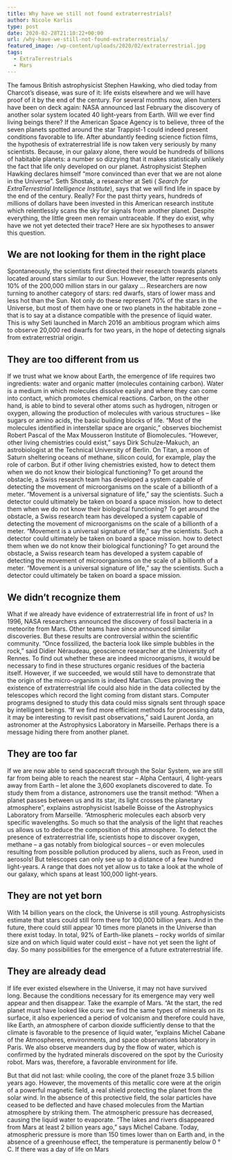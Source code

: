 ```yaml
---
title: Why have we still not found extraterrestrials?
author: Nicole Karlis
type: post
date: 2020-02-28T21:10:22+00:00
url: /why-have-we-still-not-found-extraterrestrials/
featured_image: /wp-content/uploads/2020/02/extraterrestrial.jpg
tags:
  - ExtraTerrestrials
  - Mars
---
```

The famous British astrophysicist Stephen Hawking, who died today from Charcot&#8217;s disease, was sure of it: life exists elsewhere and we will have proof of it by the end of the century. For several months now, alien hunters have been on deck again: NASA announced last February the discovery of another solar system located 40 light-years from Earth. Will we ever find living beings there? If the American Space Agency is to believe, three of the seven planets spotted around the star Trappist-1 could indeed present conditions favorable to life. After abundantly feeding science fiction films, the hypothesis of extraterrestrial life is now taken very seriously by many scientists. Because, in our galaxy alone, there would be hundreds of billions of habitable planets: a number so dizzying that it makes statistically unlikely the fact that life only developed on our planet. Astrophysicist Stephen Hawking declares himself &#8220;more convinced than ever that we are not alone in the Universe&#8221;. Seth Shostak, a researcher at Seti ( _Search for ExtraTerrestrial Intelligence Institute_), says that we will find life in space by the end of the century. Really? For the past thirty years, hundreds of millions of dollars have been invested in this American research institute which relentlessly scans the sky for signals from another planet. Despite everything, the little green men remain untraceable. If they do exist, why have we not yet detected their trace? Here are six hypotheses to answer this question.




## We are not looking for them in the right place

Spontaneously, the scientists first directed their research towards planets located around stars similar to our Sun. However, the latter represents only 10% of the 200,000 million stars in our galaxy &#8230; Researchers are now turning to another category of stars: red dwarfs, stars of lower mass and less hot than the Sun. Not only do these represent 70% of the stars in the Universe, but most of them have one or two planets in the habitable zone &#8211; that is to say at a distance compatible with the presence of liquid water. This is why Seti launched in March 2016 an ambitious program which aims to observe 20,000 red dwarfs for two years, in the hope of detecting signals from extraterrestrial origin.

## They are too different from us

If we trust what we know about Earth, the emergence of life requires two ingredients: water and organic matter (molecules containing carbon). Water is a medium in which molecules dissolve easily and where they can come into contact, which promotes chemical reactions. Carbon, on the other hand, is able to bind to several other atoms such as hydrogen, nitrogen or oxygen, allowing the production of molecules with various structures &#8211; like sugars or amino acids, the basic building blocks of life. &#8220;Most of the molecules identified in interstellar space are organic,&#8221; observes biochemist Robert Pascal of the Max Mousseron Institute of Biomolecules. &#8220;However, other living chemistries could exist,&#8221; says Dirk Schulze-Makuch, an astrobiologist at the Technical University of Berlin. On Titan, a moon of Saturn sheltering oceans of methane, silicon could, for example, play the role of carbon. But if other living chemistries existed, how to detect them when we do not know their biological functioning? To get around the obstacle, a Swiss research team has developed a system capable of detecting the movement of microorganisms on the scale of a billionth of a meter. &#8220;Movement is a universal signature of life,&#8221; say the scientists. Such a detector could ultimately be taken on board a space mission. how to detect them when we do not know their biological functioning? To get around the obstacle, a Swiss research team has developed a system capable of detecting the movement of microorganisms on the scale of a billionth of a meter. &#8220;Movement is a universal signature of life,&#8221; say the scientists. Such a detector could ultimately be taken on board a space mission. how to detect them when we do not know their biological functioning? To get around the obstacle, a Swiss research team has developed a system capable of detecting the movement of microorganisms on the scale of a billionth of a meter. &#8220;Movement is a universal signature of life,&#8221; say the scientists. Such a detector could ultimately be taken on board a space mission.




## We didn&#8217;t recognize them

What if we already have evidence of extraterrestrial life in front of us? In 1996, NASA researchers announced the discovery of fossil bacteria in a meteorite from Mars. Other teams have since announced similar discoveries. But these results are controversial within the scientific community. &#8220;Once fossilized, the bacteria look like simple bubbles in the rock,&#8221; said Didier Néraudeau, geoscience researcher at the University of Rennes. To find out whether these are indeed microorganisms, it would be necessary to find in these structures organic residues of the bacteria itself. However, if we succeeded, we would still have to demonstrate that the origin of the micro-organism is indeed Martian. Clues proving the existence of extraterrestrial life could also hide in the data collected by the telescopes which record the light coming from distant stars. Computer programs designed to study this data could miss signals sent through space by intelligent beings. &#8220;If we find more efficient methods for processing data, it may be interesting to revisit past observations,&#8221; said Laurent Jorda, an astronomer at the Astrophysics Laboratory in Marseille. Perhaps there is a message hiding there from another planet.




## They are too far

If we are now able to send spacecraft through the Solar System, we are still far from being able to reach the nearest star &#8211; Alpha Centauri, 4 light-years away from Earth &#8211; let alone the 3,600 exoplanets discovered to date. To study them from a distance, astronomers use the transit method: &#8220;When a planet passes between us and its star, its light crosses the planetary atmosphere&#8221;, explains astrophysicist Isabelle Boisse of the Astrophysics Laboratory from Marseille. “Atmospheric molecules each absorb very specific wavelengths. So much so that the analysis of the light that reaches us allows us to deduce the composition of this atmosphere. To detect the presence of extraterrestrial life, scientists hope to discover oxygen, methane &#8211; a gas notably from biological sources &#8211; or even molecules resulting from possible pollution produced by aliens, such as Freon, used in aerosols! But telescopes can only see up to a distance of a few hundred light-years. A range that does not yet allow us to take a look at the whole of our galaxy, which spans at least 100,000 light-years.




## They are not yet born

With 14 billion years on the clock, the Universe is still young. Astrophysicists estimate that stars could still form there for 100,000 billion years. And in the future, there could still appear 10 times more planets in the Universe than there exist today. In total, 92% of Earth-like planets &#8211; rocky worlds of similar size and on which liquid water could exist &#8211; have not yet seen the light of day. So many possibilities for the emergence of a future extraterrestrial life.

## They are already dead

If life ever existed elsewhere in the Universe, it may not have survived long. Because the conditions necessary for its emergence may very well appear and then disappear. Take the example of Mars. &#8220;At the start, the red planet must have looked like ours: we find the same types of minerals on its surface, it also experienced a period of volcanism and therefore could have, like Earth, an atmosphere of carbon dioxide sufficiently dense to that the climate is favorable to the presence of liquid water, ”explains Michel Cabane of the Atmospheres, environments, and space observations laboratory in Paris. We also observe meanders dug by the flow of water, which is confirmed by the hydrated minerals discovered on the spot by the Curiosity robot. Mars was, therefore, a favorable environment for life.

But that did not last: while cooling, the core of the planet froze 3.5 billion years ago. However, the movements of this metallic core were at the origin of a powerful magnetic field, a real shield protecting the planet from the solar wind. In the absence of this protective field, the solar particles have ceased to be deflected and have chased molecules from the Martian atmosphere by striking them. The atmospheric pressure has decreased, causing the liquid water to evaporate. &#8220;The lakes and rivers disappeared from Mars at least 2 billion years ago,&#8221; says Michel Cabane. Today, atmospheric pressure is more than 150 times lower than on Earth and, in the absence of a greenhouse effect, the temperature is permanently below 0 ° C. If there was a day of life on Mars